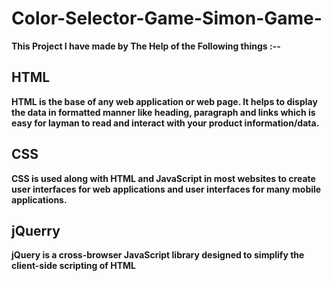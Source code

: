 # Color-Selector-Game-Simon-Game-

<b>This Project I have made by The Help of the Following things :--</b>
<h2>HTML</h2>
<p><b>HTML is the base of any web application or web page. It helps to display the data in formatted manner like heading, paragraph and links which is easy for layman to read and interact with your product information/data.</b></p>

<h2>CSS</h2>
<p><b>CSS is used along with HTML and JavaScript in most websites to create user interfaces for web applications and user interfaces for many mobile applications.</b></p>
<h2>jQuerry</h2>
<p><b>jQuery is a cross-browser JavaScript library designed to simplify the client-side scripting of HTML</b></p>
